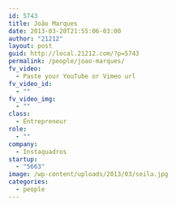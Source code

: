 ```yaml
---
id: 5743
title: João Marques
date: 2013-03-20T21:55:06-03:00
author: "21212"
layout: post
guid: http://local.21212.com/?p=5743
permalink: /people/joao-marques/
fv_video:
  - Paste your YouTube or Vimeo url
fv_video_id:
  - ""
fv_video_img:
  - ""
class:
  - Entrepreneur
role:
  - ""
company:
  - Instaquadros
startup:
  - "5663"
image: /wp-content/uploads/2013/03/seila.jpg
categories:
  - people
---
```

